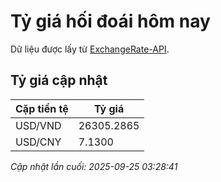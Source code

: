 # Tỷ giá hối đoái hôm nay

Dữ liệu được lấy từ [ExchangeRate-API](https://www.exchangerate-api.com/).

## Tỷ giá cập nhật

| Cặp tiền tệ | Tỷ giá |
|---|---|
| USD/VND | 26305.2865 |
| USD/CNY | 7.1300 |

*Cập nhật lần cuối: 2025-09-25 03:28:41*

